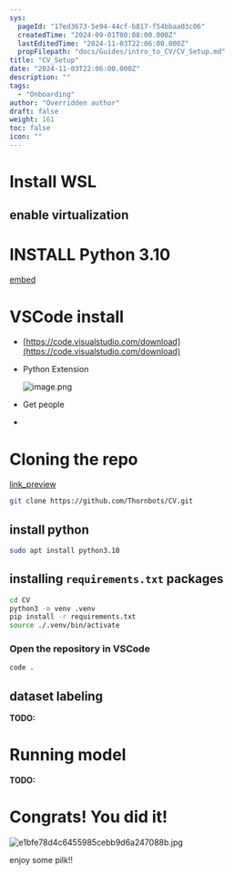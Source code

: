 ```yaml
---
sys:
  pageId: "17ed3673-5e94-44cf-b817-f54bbaa03c06"
  createdTime: "2024-09-01T00:08:00.000Z"
  lastEditedTime: "2024-11-03T22:06:00.000Z"
  propFilepath: "docs/Guides/intro_to_CV/CV_Setup.md"
title: "CV_Setup"
date: "2024-11-03T22:06:00.000Z"
description: ""
tags:
  - "Onboarding"
author: "Overridden author"
draft: false
weight: 161
toc: false
icon: ""
---
```


# Install WSL

## enable virtualization

# INSTALL Python 3.10

[embed](https://www.rose-hulman.edu/class/csse/csse132/2425a/labs/prelab1-wsl2.html)

# VSCode install

- [https://code.visualstudio.com/download](https://code.visualstudio.com/download)
- Python Extension

	![image.png](https://prod-files-secure.s3.us-west-2.amazonaws.com/d518164a-d88e-44d1-a4ee-3adb3bd8bce0/d82b6650-a5e4-4d3c-b8c9-93d817dae00e/image.png?X-Amz-Algorithm=AWS4-HMAC-SHA256&X-Amz-Content-Sha256=UNSIGNED-PAYLOAD&X-Amz-Credential=ASIAZI2LB466ZVM35CQY%2F20250227%2Fus-west-2%2Fs3%2Faws4_request&X-Amz-Date=20250227T110704Z&X-Amz-Expires=3600&X-Amz-Security-Token=IQoJb3JpZ2luX2VjEDkaCXVzLXdlc3QtMiJGMEQCIHBdC%2FaopzXU9s%2F165NmBIva7GPgxc%2FfgdYJQu1AIfARAiBKHQNvsLgpYaxbRdKxnWWykplH2v7DLuNQsx0bp5PCpyr%2FAwhyEAAaDDYzNzQyMzE4MzgwNSIMJsxE%2BsrPlArsgXMdKtwDrFrdsdX4oQaa0ontTNhk277bHA7sByCdNjnuN3GgS2dDzjCyJ60yuonYrQsS%2F1EMeSb713Rl9G3opeQGyRRg%2FODw5EvbRLOGlCUsEIojlzGBD4ymLMYKi6CH6WHryl3sqYfEtQRD1HxSDPOey85YGmWswy4K8WvRAOfR9KNfFkS%2B8y%2Bvce58B5D%2BR1XC1%2Bg9xZlGX%2BB%2FS2CCE3hXfW7ug%2BIspxzHcVh2HxWVs8gQr7BbfxXm5wXA5XYz6Emyi0ayuE9bTj7piiHv27ubCZYBh5cTeHb4KDQ3bmfKHX1aJz%2BrxY5Ky8VaTLPujPdSV%2BeQECxziqYkG8XPd8D80%2FTWKlDsLH7ORz8K2LLMMg21CSEY0W6ad%2B1QBv8jI3hIUlW%2Fc89PhE7mbIPTsmSVK3LUQ%2FsKFyPdpUpgiIsVQ5j6eC40VzWCtjJJ5HFTtA68VjPpMMnHmKMgo%2FF4ldScTTHGi%2Fy8f8%2F1WXDCFDSL6IXe7tSsuVitWN3tPpwEJTuOatIVbfXtdpEbQ3ishbOD0cw76w6vN5mYajJ%2BQR7Tmg5t%2B6XUHpQ5NPW2t%2BgpZ1At9I4i1m6gK5dJlnanXX%2B9OGklk%2BnOHgexQ7GBpSVc2bsBfyWLh8WnHJf%2FuTiSxgswjdKAvgY6pgHp5S9xAXoMjK9CNTOqjo8wtRlRC7TqLDXvIUEJ%2FR1xtELIeW%2FZAS0Yed1X%2FOLpl2gJ1Dp1GMjOtA%2BEv9AXv76%2FfCvB1B8c2N0oqu3hpUYz6hZaEQXlhBU7czLYlO1TflKexUKXlgp7MQakQ3z6yFiNYaDXVRnKrSSpvy9TtC1NetXlUo6l79rozK5IJLh9c2HoUwZMDERVqAy2pLXiXc%2BxsVh%2F3ub1&X-Amz-Signature=743c385d7fb2cbf435b8c79be6f6e232ce9b7a8e6610a09fa99732300a08b6bb&X-Amz-SignedHeaders=host&x-id=GetObject)
- Get people
- 

# Cloning the repo

[link_preview](https://github.com/Thornbots/CV/)

```bash
git clone https://github.com/Thornbots/CV.git
```

## install python

```bash
sudo apt install python3.10
```

## installing `requirements.txt` packages

```bash
cd CV
python3 -m venv .venv
pip install -r requirements.txt
source ./.venv/bin/activate
```

### Open the repository in VSCode

```bash
code .
```

## dataset labeling  

**TODO:**

# Running model

**TODO:**

# Congrats! You did it!

![e1bfe78d4c6455985cebb9d6a247088b.jpg](https://prod-files-secure.s3.us-west-2.amazonaws.com/d518164a-d88e-44d1-a4ee-3adb3bd8bce0/7d1ce04e-65d6-40c8-814d-754280e9515a/e1bfe78d4c6455985cebb9d6a247088b.jpg?X-Amz-Algorithm=AWS4-HMAC-SHA256&X-Amz-Content-Sha256=UNSIGNED-PAYLOAD&X-Amz-Credential=ASIAZI2LB466RVK6R4F7%2F20250227%2Fus-west-2%2Fs3%2Faws4_request&X-Amz-Date=20250227T110703Z&X-Amz-Expires=3600&X-Amz-Security-Token=IQoJb3JpZ2luX2VjEDkaCXVzLXdlc3QtMiJIMEYCIQCm8ppaW6CTZ6jsIKWICxFmnL%2BbDTvgJ5skz%2FnLql66pAIhANlb%2FFpTMz9W%2BDo7zsVAKceLiN%2FJAfiBvkSKRawg0sNRKv8DCHIQABoMNjM3NDIzMTgzODA1IgwdPEZ6GpQCuI7bepwq3APyxjRqlp2oUikvhZ8WZZvenDeS6C4%2FBQMJ8ygRYvDFNwnllUdlbaHW29XRQfBoSy5S7aqzeX9zPHMOLtNv1wvGjx5cr4LVqhuN91tsF4R9iJHmrQSCRhBaqkvMJv1CK9C1qq7tLbY9bTlD3qTaBfGC5XQXEhDJp9xIgUEloSSdY7KI8RgodujWrU8y6ByKekAo27ZbR9Bqa1dW13Iy79ZlKdim3s4QJ2XQY7VyRQTbF%2BPmxGL%2BpqDLHSLcbyEshNAwqlHPuXX%2FUdwdXCwR5pkjlRODruAaORzcR5gtYpa35ZMm31rCYJjJpC6TjrUfE5A1REGrM9edvi1FHZTme3SeCZN2wGEkm9%2F0dl9e5IeBIytNgqDf1cdlzO5hlJhaOyfCr6w6h4R2d1ubMGp2br27Ru72WMtCPYcTBmwJXWcxBCsQm32xYjIdfYUuortpKK9F4vImyXu%2BxFNgB1AB8PLmV%2BwRVIkKkg2%2B8jTDJ6v9AVQlpqfI6kjOgBDxnkEWPAsx4HEUq7s%2BmCMyl6IgJ%2Ft%2BtADaunph8NrrkswuWC3OxSs69kEcY9hM5YvAiPALauHhHcYagN3sKEyyy4gEsTbflfWhgna1d2dxhs4Zj7zYTEOl4Q7STop1JmXA2zDT0IC%2BBjqkAT3bweGfI5zgOgsWt%2Ft0HxCW0XRxY6aVxJfqjPxaHZ8Iu5qpyfOrO8Tl9ZQqif1XId4e2KO4M%2BqzeQXcHaLbe5PA4jcGtFTrIvKdA6J4Q6k3YWJbF9uEGU8Q3Z3A0JUoJz9VlSnp1%2BmJ3INlcqP0Ln%2FxS1oZJJpOjgx4AzHCT5K5HmDxAkcT%2Bi9Te%2F8oFMhRrTribQoUKQwcEW9cwUe0f0SsQ39i&X-Amz-Signature=0b0e6081c32c998053fd25c2ac9e33d2a6343d9d107d6a8e69cfc62908529d6f&X-Amz-SignedHeaders=host&x-id=GetObject)

enjoy some pilk!!
